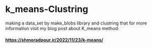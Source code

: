 # k_means-Clustring
making a data_set by make_blobs library and clustring that
for more information visit my blog post about K_means method:
#### https://shmoradpour.ir/2022/11/23/k-means/
